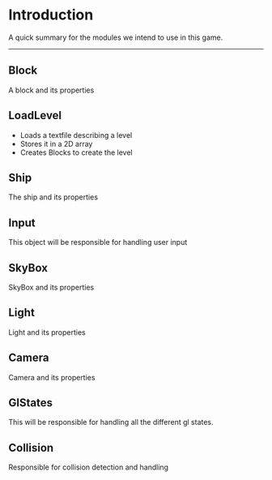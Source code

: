 # Introduction #

A quick summary for the modules we intend to use in this game.


---


## Block ##
A block and its properties

## LoadLevel ##
  * Loads a textfile describing a level
  * Stores it in a 2D array
  * Creates Blocks to create the level

## Ship ##
The ship and its properties

## Input ##
This object will be responsible for handling user input

## SkyBox ##
SkyBox and its properties

## Light ##
Light and its properties

## Camera ##
Camera and its properties

## GlStates ##
This will be responsible for handling all the different gl states.

## Collision ##
Responsible for collision detection and handling